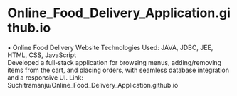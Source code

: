# Online_Food_Delivery_Application.github.io
•	Online Food Delivery Website 
Technologies Used: JAVA, JDBC, JEE, HTML, CSS, JavaScript   
Developed a full-stack application for browsing menus, adding/removing items from the cart, and placing orders, with seamless database integration and a responsive UI. 
Link: Suchitramanju/Online_Food_Delivery_Application.github.io




